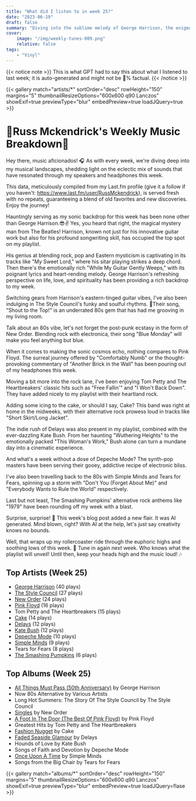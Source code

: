 ```yaml
---
title: "What did I listen to in week 25?"
date: "2023-06-19"
draft: false
summary: "Diving into the sublime melody of George Harrison, the enigmatic former Beatle, ruled my speakers this week. My LastFM data brightly reflects Harrison's ingenious compositions claiming maximum airtime. An audial journey through rock, pop and experimental genres narrated by the 'Dark Horse' himself - a week steeped in sheer musical bliss."
cover:
    image: "/img/weekly-tunes-009.png"
    relative: false
tags:
    - "Vinyl"
---
```


{{< notice note >}}
This is what GPT had to say this about what I listened to last week; it is auto-generated and might not be 💯% factual.
{{< /notice >}}

{{< gallery match="artists/*" sortOrder="desc" rowHeight="150" margins="5" thumbnailResizeOptions="600x600 q90 Lanczos" showExif=true previewType="blur" embedPreview=true loadJQuery=true >}}

# 🎵Russ Mckendrick's Weekly Music Breakdown🎵

Hey there, music aficionados! 🎧 As with every week, we're diving deep into my musical landscapes, shedding light on the eclectic mix of sounds that have resonated through my speakers and headphones this week.

This data, meticulously compiled from my Last.fm profile (give it a follow if you haven't: https://www.last.fm/user/RussMckendrick), is served fresh with no repeats, guaranteeing a blend of old favorites and new discoveries. Enjoy the journey! 

Hauntingly serving as my sonic backdrop for this week has been none other than George Harrison.😎✌️ Yes, you heard that right, the magical mystery man from The Beatles! Harrison, known not just for his innovative guitar work but also for his profound songwriting skill, has occupied the top spot on my playlist.

His genius at blending rock, pop and Eastern mysticism is captivating in its tracks like "My Sweet Lord," where his sitar playing strikes a deep chord. Then there's the emotionally rich "While My Guitar Gently Weeps," with its poignant lyrics and heart-rending melody. George Harrison's refreshing perspective on life, love, and spirituality has been providing a rich backdrop to my week.

Switching gears from Harrison's eastern-tinged guitar vibes, I've also been indulging in The Style Council's funky and soulful rhythms. 🎷Their song, "Shout to the Top!" is an underrated 80s gem that has had me grooving in my living room.

Talk about an 80s vibe, let's not forget the post-punk ecstasy in the form of New Order. Blending rock with electronica, their song "Blue Monday" will make you feel anything but blue.

When it comes to making the sonic cosmos echo, nothing compares to Pink Floyd. The surreal journey offered by "Comfortably Numb" or the thought-provoking commentary of "Another Brick in the Wall" has been pouring out of my headphones this week.

Moving a bit more into the rock lane, I've been enjoying Tom Petty and The Heartbreakers' classic hits such as "Free Fallin'" and "I Won't Back Down". They have added nicely to my playlist with their heartland rock.

Adding some icing to the cake, or should I say, Cake? This band was right at home in the midweeks, with their alternative rock prowess loud in tracks like "Short Skirt/Long Jacket".

The indie rush of Delays was also present in my playlist, combined with the ever-dazzling Kate Bush. From her haunting "Wuthering Heights" to the emotionally packed "This Woman's Work," Bush alone can turn a mundane day into a cinematic experience.

And what's a week without a dose of Depeche Mode? The synth-pop masters have been serving their gooey, addictive recipe of electronic bliss.

I've also been travelling back to the 80s with Simple Minds and Tears for Fears, spinning up a storm with "Don't You (Forget About Me)" and "Everybody Wants to Rule the World" respectively.

Last but not least, The Smashing Pumpkins' alternative rock anthems like "1979" have been rounding off my week with a blast.

Surprise, surprise! 🥳 This week's blog post added a new flair. It was AI generated. Mind blown, right? With AI at the help, let's just say creativity knows no bounds.

Well, that wraps up my rollercoaster ride through the euphoric highs and soothing lows of this week. 🎢 Tune in again next week. Who knows what the playlist will unveil! Until then, keep your heads high and the music loud! 🎶

## Top Artists (Week 25)

- [George Harrison](https://www.mckendrick.rocks/artist/george-harrison/) (40 plays)
- [The Style Council](https://www.mckendrick.rocks/artist/the-style-council/) (27 plays)
- [New Order](https://www.mckendrick.rocks/artist/new-order/) (24 plays)
- [Pink Floyd](https://www.mckendrick.rocks/artist/pink-floyd/) (16 plays)
- Tom Petty and The Heartbreakers (15 plays)
- [Cake](https://www.mckendrick.rocks/artist/cake/) (14 plays)
- [Delays](https://www.mckendrick.rocks/artist/delays/) (12 plays)
- [Kate Bush](https://www.mckendrick.rocks/artist/kate-bush/) (12 plays)
- [Depeche Mode](https://www.mckendrick.rocks/artist/depeche-mode/) (10 plays)
- [Simple Minds](https://www.mckendrick.rocks/artist/simple-minds/) (9 plays)
- Tears for Fears (8 plays)
- [The Smashing Pumpkins](https://www.mckendrick.rocks/artist/the-smashing-pumpkins/) (6 plays)


## Top Albums (Week 25)

- [All Things Must Pass (50th Anniversary)](https://www.mckendrick.rocks/albums/all-things-must-pass-50th-anniversary-19772260/) by George Harrison
- Now 80s Alternative by Various Artists
- Long Hot Summers: The Story Of The Style Council by The Style Council
- [Singles](https://www.mckendrick.rocks/albums/singles-9017905/) by New Order
- [A Foot In The Door (The Best Of Pink Floyd)](https://www.mckendrick.rocks/albums/a-foot-in-the-door-the-best-of-pink-floyd-12569365/) by Pink Floyd
- Greatest Hits by Tom Petty and The Heartbreakers
- [Fashion Nugget](https://www.mckendrick.rocks/albums/fashion-nugget-15007936/) by Cake
- [Faded Seaside Glamour](https://www.mckendrick.rocks/albums/faded-seaside-glamour-25891525/) by Delays
- Hounds of Love by Kate Bush
- Songs of Faith and Devotion by Depeche Mode
- [Once Upon A Time](https://www.mckendrick.rocks/albums/once-upon-a-time-762207/) by Simple Minds
- Songs from the Big Chair by Tears for Fears


{{< gallery match="albums/*" sortOrder="desc" rowHeight="150" margins="5" thumbnailResizeOptions="600x600 q90 Lanczos" showExif=true previewType="blur" embedPreview=true loadJQuery=flase >}}